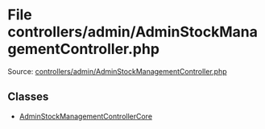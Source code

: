 File controllers/admin/AdminStockManagementController.php
=========

Source: [controllers/admin/AdminStockManagementController.php](https://github.com/PrestaShop/PrestaShop/blob/1.5.4.0/controllers/admin/AdminStockManagementController.php)


Classes
-------

* [AdminStockManagementControllerCore](class.AdminStockManagementControllerCore.md)

